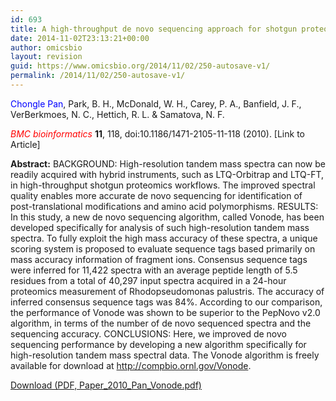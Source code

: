 ```yaml
---
id: 693
title: A high-throughput de novo sequencing approach for shotgun proteomics using high-resolution tandem mass spectrometry.
date: 2014-11-02T23:13:21+00:00
author: omicsbio
layout: revision
guid: https://www.omicsbio.org/2014/11/02/250-autosave-v1/
permalink: /2014/11/02/250-autosave-v1/
---
```

<span style="color: #0000ff;">Chongle Pan</span>, Park, B. H., McDonald, W. H., Carey, P. A., Banfield, J. F., VerBerkmoes, N. C., Hettich, R. L. & Samatova, N. F.

<span style="color: #ff0000;"><em>BMC bioinformatics</em></span> **11**, 118, doi:10.1186/1471-2105-11-118 (2010). [Link to Article]

<!--more-->

**Abstract:** BACKGROUND: High-resolution tandem mass spectra can now be readily acquired with hybrid instruments, such as LTQ-Orbitrap and LTQ-FT, in high-throughput shotgun proteomics workflows. The improved spectral quality enables more accurate de novo sequencing for identification of post-translational modifications and amino acid polymorphisms. RESULTS: In this study, a new de novo sequencing algorithm, called Vonode, has been developed specifically for analysis of such high-resolution tandem mass spectra. To fully exploit the high mass accuracy of these spectra, a unique scoring system is proposed to evaluate sequence tags based primarily on mass accuracy information of fragment ions. Consensus sequence tags were inferred for 11,422 spectra with an average peptide length of 5.5 residues from a total of 40,297 input spectra acquired in a 24-hour proteomics measurement of Rhodopseudomonas palustris. The accuracy of inferred consensus sequence tags was 84%. According to our comparison, the performance of Vonode was shown to be superior to the PepNovo v2.0 algorithm, in terms of the number of de novo sequenced spectra and the sequencing accuracy. CONCLUSIONS: Here, we improved de novo sequencing performance by developing a new algorithm specifically for high-resolution tandem mass spectral data. The Vonode algorithm is freely available for download at <http://compbio.ornl.gov/Vonode>.

<p class="gde-text">
  <a href="https://www.omicsbio.org/wp-content/uploads/2010/03/Paper_2010_Pan_Vonode.pdf" class="gde-link" onClick="_gaq.push(['_trackEvent', 'Google Doc Embedder', 'Download', this.href]);">Download (PDF, Paper_2010_Pan_Vonode.pdf)</a>
</p>